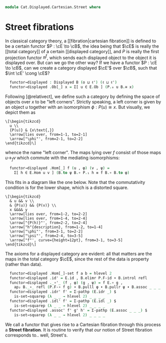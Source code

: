 <!--
```agda
open import Cat.Displayed.Fibre
open import Cat.Displayed.Base
open import Cat.Prelude

import Cat.Functor.Reasoning
import Cat.Reasoning
```
-->

```agda
module Cat.Displayed.Cartesian.Street where
```

<!--
```agda
open Displayed
```
-->

# Street fibrations

In classical category theory, a [[fibration|cartesian fibration]] is
defined to be a certain functor $P : \cE \to \cB$, the idea being that
$\cE$ is really the [[total category]] of a certain [[displayed
category]], and $P$ is really the first projection functor $\pi^f$,
which sends each displayed object to the object it is displayed over.
But can we go the other way? If we have a functor $P : \cE \to \cB$, can
we create a category displayed $\cE'$ over $\cB$, such that $\int \cE'
\cong \cE$?

<!--
```agda
module _ {o ℓ o' ℓ'} {E : Precategory o ℓ} {B : Precategory o' ℓ'} (P : Functor E B) where
  private
    module E = Cat.Reasoning E
    module B = Cat.Reasoning B
    module P = Functor P
  open B.HLevel-instance
  open E.HLevel-instance
```
-->

```agda
  functor→displayed : Displayed B (o ⊔ ℓ') (ℓ ⊔ ℓ')
  functor→displayed .Ob[_] x = Σ[ u ∈ E.Ob ] (P.₀ u B.≅ x)
```

Following [@relativect], we define such a category by defining the space
of objects over $x$ to be "left corners". Strictly speaking, a left
corner is given by an object $u$ together with an isomorphism $\phi :
P(u) \cong x$. But visually, we depict them as

~~~{.quiver}
\[\begin{tikzcd}
  u \\
  {P(u)} & {x\text{,}}
  \arrow[lies over, from=1-1, to=2-1]
  \arrow["\phi"', from=2-1, to=2-2]
\end{tikzcd}\]
~~~

whence the name "left corner". The maps lying over $f$ consist of those
maps $u \to_f v$ which commute with the mediating isomorphisms:

```agda
  functor→displayed .Hom[_] f (u , φ) (v , ψ) =
    Σ[ h ∈ E.Hom u v ] (B.to ψ B.∘ P.₁ h ≡ f B.∘ B.to φ)
```

This fits in a diagram like the one below. Note that the commutativity
condition is for the lower shape, which is a distorted square.

~~~{.quiver .tall-2}
\[\begin{tikzcd}
  & u && v \\
  & {P(u)} && {P(v)} \\
  x &&&& y
  \arrow[lies over, from=1-2, to=2-2]
  \arrow[lies over, from=1-4, to=2-4]
  \arrow["{P(h)}"', from=2-2, to=2-4]
  \arrow["h"{description}, from=1-2, to=1-4]
  \arrow["\phi"', from=3-1, to=2-2]
  \arrow["\psi"', from=2-4, to=3-5]
  \arrow["f"', curve={height=12pt}, from=3-1, to=3-5]
\end{tikzcd}\]
~~~

The axioms for a displayed category are evident: all that matters are
the maps in the total category $\cE$, since the rest of the data is
property (rather than data).

```agda
  functor→displayed .Hom[_]-set f a b = hlevel 2
  functor→displayed .id' = E.id , B.elimr P.F-id ∙ B.introl refl
  functor→displayed ._∘'_ (f , φ) (g , ψ) = f E.∘ g ,
    ap₂ B._∘_ refl (P.F-∘ f g) ∙ B.pulll φ ∙ B.pullr ψ ∙ B.assoc _ _ _
  functor→displayed .idr' f' = Σ-pathp (E.idr _) $
    is-set→squarep (λ _ _ → hlevel 2) _ _ _ _
  functor→displayed .idl' f' = Σ-pathp (E.idl _) $
    is-set→squarep (λ _ _ → hlevel 2) _ _ _ _
  functor→displayed .assoc' f' g' h' = Σ-pathp (E.assoc _ _ _) $
    is-set→squarep (λ _ _ → hlevel 2) _ _ _ _
```

We call a functor that gives rise to a Cartesian fibration through this
process a **Street fibration**. It is routine to verify that _our_
notion of Street fibration corresponds to.. well, Street's.
